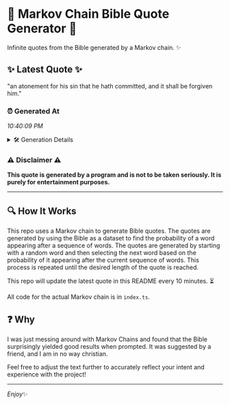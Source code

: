 # 📖 Markov Chain Bible Quote Generator 📖

Infinite quotes from the Bible generated by a Markov chain. ✨

## ✨ Latest Quote ✨
"an atonement for his sin that he hath committed, and it shall be forgiven him."

### ⏰ Generated At
*10:40:09 PM*

<details>
    <summary>🛠️ Generation Details</summary>
    <p>
        <strong>🌱 Seed:</strong> an<br>
        <strong>🔄 Iterations:</strong> 14<br>
        <strong>📜 Context History:</strong><br>[ an ]: atonement<br>[ an, atonement ]: for<br>[ an, atonement, for ]: his<br>[ an, atonement, for, his ]: sin<br>[ an, atonement, for, his, sin ]: that<br>[ an, atonement, for, his, sin, that ]: he<br>[ atonement, for, his, sin, that, he ]: hath<br>[ for, his, sin, that, he, hath ]: committed,<br>[ his, sin, that, he, hath, committed, ]: and<br>[ sin, that, he, hath, committed,, and ]: it<br>[ that, he, hath, committed,, and, it ]: shall<br>[ he, hath, committed,, and, it, shall ]: be<br>[ hath, committed,, and, it, shall, be ]: forgiven<br>[ committed,, and, it, shall, be, forgiven ]: him.<br>
    </p>
</details>

### ⚠️ Disclaimer ⚠️
**This quote is generated by a program and is not to be taken seriously. It is purely for entertainment purposes.**

---

## 🔍 How It Works

This repo uses a Markov chain to generate Bible quotes. The quotes are generated by using the Bible as a dataset to find the probability of a word appearing after a sequence of words. The quotes are generated by starting with a random word and then selecting the next word based on the probability of it appearing after the current sequence of words. This process is repeated until the desired length of the quote is reached.

This repo will update the latest quote in this README every 10 minutes. ⏳

All code for the actual Markov chain is in `index.ts`.

## ❓ Why

I was just messing around with Markov Chains and found that the Bible surprisingly yielded good results when prompted. 
It was suggested by a friend, and I am in no way christian.

Feel free to adjust the text further to accurately reflect your intent and experience with the project!

---

*Enjoy*✨
